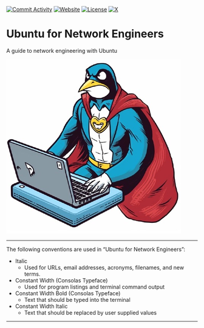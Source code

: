 [![Commit Activity](https://img.shields.io/github/commit-activity/m/rikosintie/Ubuntu4NetworkEngineers)](https%3A%2F%2Fgithub.com%2Frikosintie%2FDiscovery)
[![Website](https://img.shields.io/badge/Blog-Visit-blue)](https://mwhubbard.blogspot.com)
[![License](https://img.shields.io/github/license/rikosintie/Ubuntu4NetworkEngineers?color=0096FF)](https://github.com/rikosintie/Ubuntu4NetworkEngineers)
[![X](https://img.shields.io/twitter/follow/rikosintie?style=social&logo=x)](https://twitter.com/rikosintie)

# Ubuntu for Network Engineers<!-- omit from toc -->

A guide to network engineering with Ubuntu

![screenshot](img/penquin.jpg)

----------------------------------------------------------------

The following conventions are used in “Ubuntu for Network Engineers”:

* Italic
  * Used for URLs, email addresses, acronyms, filenames, and new terms.
* Constant Width (Consolas Typeface)
  * Used for program listings and terminal command output
* Constant Width Bold (Consolas Typeface)
  * Text that should be typed into the terminal
* Constant Width Italic
  * Text that should be replaced by user supplied values

----------------------------------------------------------------
